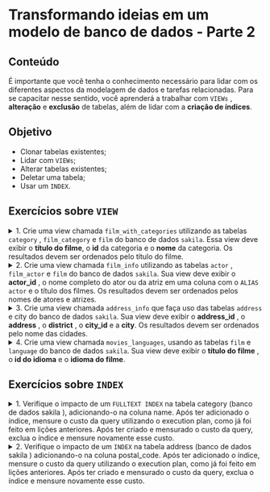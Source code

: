 # Transformando ideias em um modelo de banco de dados - Parte 2
## Conteúdo
É importante que você tenha o conhecimento necessário para lidar com os diferentes aspectos da modelagem de dados e tarefas relacionadas. Para se capacitar nesse sentido, você aprenderá a trabalhar com `VIEWs` , **alteração** e **exclusão** de tabelas, além de lidar com a **criação de índices**.

## Objetivo
* Clonar tabelas existentes;
* Lidar com `VIEWs`;
* Alterar tabelas existentes;
* Deletar uma tabela;
* Usar um `INDEX`.

## Exercícios sobre `VIEW`

<details>
  <summary>1. Crie uma view chamada <code>film_with_categories</code> utilizando as tabelas <code>category</code> , <code>film_category</code> e <code>film</code> do banco de dados <code>sakila</code>. Essa view deve exibir o <strong>título do filme</strong>, o <strong>id</strong> da categoria e o <strong>nome</strong> da categoria. Os resultados devem ser ordenados pelo título do filme.</summary>
  
```sql
USE sakila;

CREATE VIEW film_with_categories AS
  SELECT f.title, fc.category_id, c.name
  FROM film AS f
  INNER JOIN film_category AS fc
    ON f.film_id = fc.film_id
  INNER JOIN category AS c
    ON fc.category_id = c.category_id
  ORDER BY f.title;
    
  SELECT * FROM film_with_categories;
```
</details>
<details>
  <summary>2. Crie uma view chamada <code>film_info</code> utilizando as tabelas <code>actor</code> , <code>film_actor</code> e <code>film</code> do banco de dados <code>sakila</code>. Sua view deve exibir o <strong>actor_id</strong> , o nome completo do ator ou da atriz em uma coluna com o <code>ALIAS actor</code> e o título dos filmes. Os resultados devem ser ordenados pelos nomes de atores e atrizes.</summary>
  
```sql
USE sakila;

CREATE VIEW film_info AS
  SELECT
    a.actor_id,
    CONCAT(a.first_name, ' ', a.last_name) AS actor,
    f.title    
  FROM actor AS a
  INNER JOIN film_actor AS fa
    ON a.actor_id = fa.actor_id
  INNER JOIN film AS f
    ON fa.film_id = f.film_id
  ORDER BY actor;
  
SELECT * FROM film_info;
```
</details>
<details>
  <summary>3. Crie uma view chamada <code>address_info</code> que faça uso das tabelas <code>address</code> e city do banco de dados <code>sakila</code>. Sua view deve exibir o <strong>address_id</strong> , o <strong>address</strong> , o <strong>district</strong> , o <strong>city_id</strong> e a <strong>city</strong>. Os resultados devem ser ordenados pelo nome das cidades.</summary>
  
```sql
USE sakila;

CREATE VIEW address_info AS
  SELECT
    a.address_id,
    a.address,
    a.district,
    c.city_id,
    c.city
  FROM address AS a
  INNER JOIN city AS c
    ON a.city_id = c.city_id;
    
SELECT * FROM actor_info;
```
</details>
<details>
  <summary>4. Crie uma view chamada <code>movies_languages</code>, usando as tabelas <code>film</code> e <code>language</code> do banco de dados <code>sakila</code>. Sua view deve exibir o <strong>título do filme</strong> , o <strong>id do idioma</strong> e o <strong>idioma do filme</strong>.</summary>
  
```sql
USE sakila;

CREATE VIEW movies_languages AS
  SELECT f.title, l.language_id, l.name
  FROM film AS f
  INNER JOIN language AS l
    ON f.language_id = l.language_id;

SELECT * FROM movies_languages;
```
</details>

## Exercícios sobre `INDEX`
<details>
  <summary>1. Verifique o impacto de um <code>FULLTEXT INDEX</code> na tabela category (banco de dados sakila ), adicionando-o na coluna name. Após ter adicionado o índice, mensure o custo da query utilizando o execution plan, como já foi feito em lições anteriores. Após ter criado e mensurado o custo da query, exclua o índice e mensure novamente esse custo.</summary>
  
```sql
CREATE FULLTEXT INDEX nome_index ON sakila.category(name);

SELECT *
FROM sakila.category
WHERE MATCH(nome_index) AGAINST('action');

DROP INDEX nome_indice ON sakila.category;

SELECT *
FROM sakila.category
WHERE name LIKE '%action%';
```
<table>
  <tr>
    <th>INDEX</th>
    <th>FULL TABLE SCAN</th>
  </tr>
  <tr>
    <td><img src="./exercicio1_index.png" alt="index") /></td>
    <td><img src="./exercicio1_select.png" alt="select") /></td>
  </tr>
</table>
 
  
</details>
<details>
  <summary>2. Verifique o impacto de um <code>INDEX</code> na tabela address (banco de dados sakila ) adicionando-o na coluna postal_code. Após ter adicionado o índice, mensure o custo da query utilizando o execution plan, como já foi feito em lições anteriores. Após ter criado e mensurado o custo da query, exclua o índice e mensure novamente esse custo.</summary>
  
```sql
CREATE FULLTEXT INDEX postal_code_index ON sakila.address(postal_code);

SELECT *
FROM sakila.address
WHERE MATCH(postal_code) AGAINST('36693');

DROP INDEX postal_code_index ON sakila.address;

SELECT *
FROM sakila.address
WHERE postal_code = '36693';
```
<table>
  <tr>
    <th>INDEX</th>
    <th>FULL TABLE SCAN</th>
  </tr>
  <tr>
    <td><img src="./exercicio2_index.png" alt="index") /></td>
    <td><img src="./exercicio2_select.png" alt="select") /></td>
  </tr>
</table>
</details>
